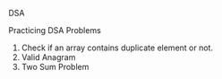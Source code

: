 DSA 

Practicing DSA Problems
1. Check if an array contains duplicate element or not.
2. Valid Anagram
3. Two Sum Problem
